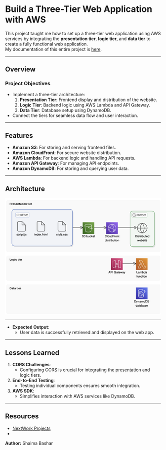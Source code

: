 # Build a Three-Tier Web Application with AWS

This project taught me how to set up a three-tier web application using AWS services by integrating the **presentation tier**, **logic tier**, and **data tier** to create a fully functional web application.  
My documentation of this entire project is [here](docs/legendary-aws-compute-threetier.pdf).


---

## Overview

### Project Objectives
- Implement a three-tier architecture:
  1. **Presentation Tier**: Frontend display and distribution of the website.
  2. **Logic Tier**: Backend logic using AWS Lambda and API Gateway.
  3. **Data Tier**: Database setup using DynamoDB.
- Connect the tiers for seamless data flow and user interaction.

---

## Features

- **Amazon S3**: For storing and serving frontend files.
- **Amazon CloudFront**: For secure website distribution.
- **AWS Lambda**: For backend logic and handling API requests.
- **Amazon API Gateway**: For managing API endpoints.
- **Amazon DynamoDB**: For storing and querying user data.

---

## Architecture

![Three-Tier Architecture](https://github.com/ShaimaBB/AWS-projects/blob/a9512282dbf6a207c0351aab1e20c2824dd3f1d2/images/Screenshot%202025-01-14%20204905.png)

---

- **Expected Output**:
  - User data is successfully retrieved and displayed on the web app.

---

## Lessons Learned

1. **CORS Challenges**:
   - Configuring CORS is crucial for integrating the presentation and logic tiers.
2. **End-to-End Testing**:
   - Testing individual components ensures smooth integration.
3. **AWS SDK**:
   - Simplifies interaction with AWS services like DynamoDB.

---
## Resources
- [NextWork Projects](https://community.nextwork.org/c/i-have-a-question?automatic_login=true)
- 
**Author:** Shaima Bashar
